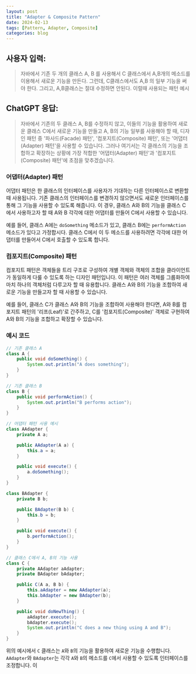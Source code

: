```yaml
---
layout: post
title: "Adapter & Composite Pattern"
date: 2024-02-13
tags: [Pattern, Adapter, Composite]
categories: blog
---
```


## 사용자 입력:
> 자바에서 기존 두 개의 클래스 A, B 를 사용해서   C 클래스에서 A,B개의 메소드를 이용해서 새로운 기능을 만든다. 그런데, C클래스에서도 A,B 의 일부 기능을 써야 한다. 그리고, A,B클래스는 절대 수정하면 안된다. 이럴때 사용되는 패턴 예시

## ChatGPT 응답:
> 자바에서 기존의 두 클래스 A, B를 수정하지 않고, 이들의 기능을 활용하여 새로운 클래스 C에서 새로운 기능을 만들고 A, B의 기능 일부를 사용해야 할 때, 디자인 패턴 중 '파사드(Facade) 패턴', '컴포지트(Composite) 패턴', 또는 '어댑터(Adapter) 패턴'을 사용할 수 있습니다. 그러나 여기서는 각 클래스의 기능을 조합하고 확장하는 상황에 가장 적합한 '어댑터(Adapter) 패턴'과 '컴포지트(Composite) 패턴'에 초점을 맞추겠습니다.

### 어댑터(Adapter) 패턴

어댑터 패턴은 한 클래스의 인터페이스를 사용자가 기대하는 다른 인터페이스로 변환할 때 사용됩니다. 기존 클래스의 인터페이스를 변경하지 않으면서도 새로운 인터페이스를 통해 그 기능을 사용할 수 있도록 해줍니다. 이 경우, 클래스 A와 B의 기능을 클래스 C에서 사용하고자 할 때 A와 B 각각에 대한 어댑터를 만들어 C에서 사용할 수 있습니다.

예를 들어, 클래스 A에는 `doSomething` 메소드가 있고, 클래스 B에는 `performAction` 메소드가 있다고 가정합시다. 클래스 C에서 이 두 메소드를 사용하려면 각각에 대한 어댑터를 만들어서 C에서 호출할 수 있도록 합니다.

### 컴포지트(Composite) 패턴

컴포지트 패턴은 객체들을 트리 구조로 구성하여 개별 객체와 객체의 조합을 클라이언트가 동일하게 다룰 수 있도록 하는 디자인 패턴입니다. 이 패턴은 여러 객체를 그룹화하여 마치 하나의 객체처럼 다루고자 할 때 유용합니다. 클래스 A와 B의 기능을 조합하여 새로운 기능을 만들고자 할 때 사용할 수 있습니다.

예를 들어, 클래스 C가 클래스 A와 B의 기능을 조합하여 사용해야 한다면, A와 B를 컴포지트 패턴의 '리프(Leaf)'로 간주하고, C를 '컴포지트(Composite)' 객체로 구현하여 A와 B의 기능을 조합하고 확장할 수 있습니다.

### 예시 코드

```java
// 기존 클래스 A
class A {
    public void doSomething() {
        System.out.println("A does something");
    }
}

// 기존 클래스 B
class B {
    public void performAction() {
        System.out.println("B performs action");
    }
}

// 어댑터 패턴 사용 예시
class AAdapter {
    private A a;

    public AAdapter(A a) {
        this.a = a;
    }

    public void execute() {
        a.doSomething();
    }
}

class BAdapter {
    private B b;

    public BAdapter(B b) {
        this.b = b;
    }

    public void execute() {
        b.performAction();
    }
}

// 클래스 C에서 A, B의 기능 사용
class C {
    private AAdapter aAdapter;
    private BAdapter bAdapter;

    public C(A a, B b) {
        this.aAdapter = new AAdapter(a);
        this.bAdapter = new BAdapter(b);
    }

    public void doNewThing() {
        aAdapter.execute();
        bAdapter.execute();
        System.out.println("C does a new thing using A and B");
    }
}
```

위의 예시에서 `C` 클래스는 `A`와 `B`의 기능을 활용하여 새로운 기능을 수행합니다. `AAdapter`와 `BAdapter`는 각각 `A`와 `B`의 메소드를 `C`에서 사용할 수 있도록 인터페이스를 조정합니다. 이

